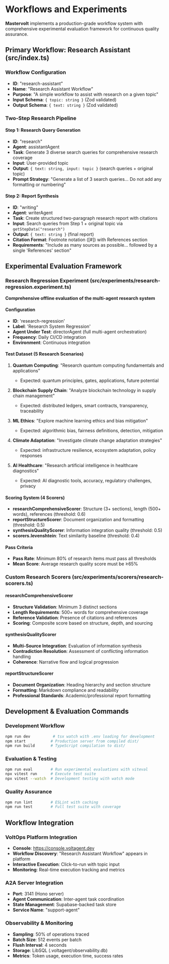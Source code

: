 # Workflows and Experiments

**Mastervolt** implements a production-grade workflow system with comprehensive experimental evaluation framework for continuous quality assurance.

## Primary Workflow: Research Assistant (src/index.ts)

### Workflow Configuration

- **ID**: "research-assistant"
- **Name**: "Research Assistant Workflow"
- **Purpose**: "A simple workflow to assist with research on a given topic"
- **Input Schema**: `{ topic: string }` (Zod validated)
- **Output Schema**: `{ text: string }` (Zod validated)

### Two-Step Research Pipeline

#### Step 1: Research Query Generation

- **ID**: "research"
- **Agent**: assistantAgent
- **Task**: Generate 3 diverse search queries for comprehensive research coverage
- **Input**: User-provided topic
- **Output**: `{ text: string, input: topic }` (search queries + original topic)
- **Prompt Strategy**: "Generate a list of 3 search queries... Do not add any formatting or numbering"

#### Step 2: Report Synthesis

- **ID**: "writing"
- **Agent**: writerAgent
- **Task**: Create structured two-paragraph research report with citations
- **Input**: Search queries from Step 1 + original topic via `getStepData("research")`
- **Output**: `{ text: string }` (final report)
- **Citation Format**: Footnote notation ([#]) with References section
- **Requirements**: "Include as many sources as possible... followed by a single 'References' section"

## Experimental Evaluation Framework

### Research Regression Experiment (src/experiments/research-regression.experiment.ts)

**Comprehensive offline evaluation of the multi-agent research system**

#### Configuration

- **ID**: 'research-regression'
- **Label**: 'Research System Regression'
- **Agent Under Test**: directorAgent (full multi-agent orchestration)
- **Frequency**: Daily CI/CD integration
- **Environment**: Continuous integration

#### Test Dataset (5 Research Scenarios)

1. **Quantum Computing**: "Research quantum computing fundamentals and applications"
   - Expected: quantum principles, gates, applications, future potential

2. **Blockchain Supply Chain**: "Analyze blockchain technology in supply chain management"
   - Expected: distributed ledgers, smart contracts, transparency, traceability

3. **ML Ethics**: "Explore machine learning ethics and bias mitigation"
   - Expected: algorithmic bias, fairness definitions, detection, mitigation

4. **Climate Adaptation**: "Investigate climate change adaptation strategies"
   - Expected: infrastructure resilience, ecosystem adaptation, policy responses

5. **AI Healthcare**: "Research artificial intelligence in healthcare diagnostics"
   - Expected: AI diagnostic tools, accuracy, regulatory challenges, privacy

#### Scoring System (4 Scorers)

- **researchComprehensiveScorer**: Structure (3+ sections), length (500+ words), references (threshold: 0.6)
- **reportStructureScorer**: Document organization and formatting (threshold: 0.5)
- **synthesisQualityScorer**: Information integration quality (threshold: 0.5)
- **scorers.levenshtein**: Text similarity baseline (threshold: 0.4)

#### Pass Criteria

- **Pass Rate**: Minimum 80% of research items must pass all thresholds
- **Mean Score**: Average research quality score must be ≥65%

### Custom Research Scorers (src/experiments/scorers/research-scorers.ts)

#### researchComprehensiveScorer

- **Structure Validation**: Minimum 3 distinct sections
- **Length Requirements**: 500+ words for comprehensive coverage
- **Reference Validation**: Presence of citations and references
- **Scoring**: Composite score based on structure, depth, and sourcing

#### synthesisQualityScorer

- **Multi-Source Integration**: Evaluation of information synthesis
- **Contradiction Resolution**: Assessment of conflicting information handling
- **Coherence**: Narrative flow and logical progression

#### reportStructureScorer

- **Document Organization**: Heading hierarchy and section structure
- **Formatting**: Markdown compliance and readability
- **Professional Standards**: Academic/professional report formatting

## Development & Evaluation Commands

### Development Workflow

```bash
npm run dev          # tsx watch with .env loading for development
npm start           # Production server from compiled dist/
npm run build       # TypeScript compilation to dist/
```

### Evaluation & Testing

```bash
npm run eval        # Run experimental evaluations with viteval
npx vitest run      # Execute test suite
npx vitest --watch  # Development testing with watch mode
```

### Quality Assurance

```bash
npm run lint        # ESLint with caching
npm run test        # Full test suite with coverage
```

## Workflow Integration

### VoltOps Platform Integration

- **Console**: <https://console.voltagent.dev>
- **Workflow Discovery**: "Research Assistant Workflow" appears in platform
- **Interactive Execution**: Click-to-run with topic input
- **Monitoring**: Real-time execution tracking and metrics

### A2A Server Integration

- **Port**: 3141 (Hono server)
- **Agent Communication**: Inter-agent task coordination
- **State Management**: Supabase-backed task store
- **Service Name**: "support-agent"

### Observability & Monitoring

- **Sampling**: 50% of operations traced
- **Batch Size**: 512 events per batch
- **Flush Interval**: 4 seconds
- **Storage**: LibSQL (.voltagent/observability.db)
- **Metrics**: Token usage, execution time, success rates
